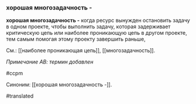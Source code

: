 ### хорошая многозадачность -

**хорошая многозадачность -** когда ресурс вынужден остановить задачу в одном проекте, чтобы выполнить задачу, которая задерживает критическую цепь или наиболее проникающую цепь в другом проекте, тем самым помогая этому проекту завершить раньше,

См.: [[наиболее проникающая цепь]], [[многозадачность]].

*Примечание АВ: термин добавлен*

#ccpm

Синоним: [[хорошая многозадачность -]].

#translated
